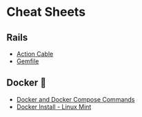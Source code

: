 # Cheat Sheets


## Rails
- [Action Cable](https://github.com/Durev/Cheat_Sheets/tree/master/Rails/Action_Cable)
- [Gemfile](https://github.com/Durev/Cheat_Sheets/tree/master/Rails/Gemfile/Gemfile)

## Docker :whale:
- [Docker and Docker Compose Commands](https://github.com/Durev/Cheat_Sheets/tree/master/Docker/Commands)
- [Docker Install - Linux Mint](https://github.com/Durev/Cheat_Sheets/tree/master/Docker/Docker_Install)
